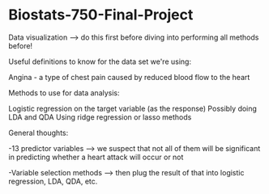 # Biostats-750-Final-Project

Data visualization --> do this first before diving into performing all methods before!

Useful definitions to know for the data set we're using:

Angina - a type of chest pain caused by reduced blood flow to the heart

Methods to use for data analysis:

Logistic regression on the target variable (as the response)
Possibly doing LDA and QDA
Using ridge regression or lasso methods

General thoughts:

-13 predictor variables --> we suspect that not all of them will be significant in predicting whether a heart attack will occur or not

-Variable selection methods --> then plug the result of that into logistic regression, LDA, QDA, etc. 
